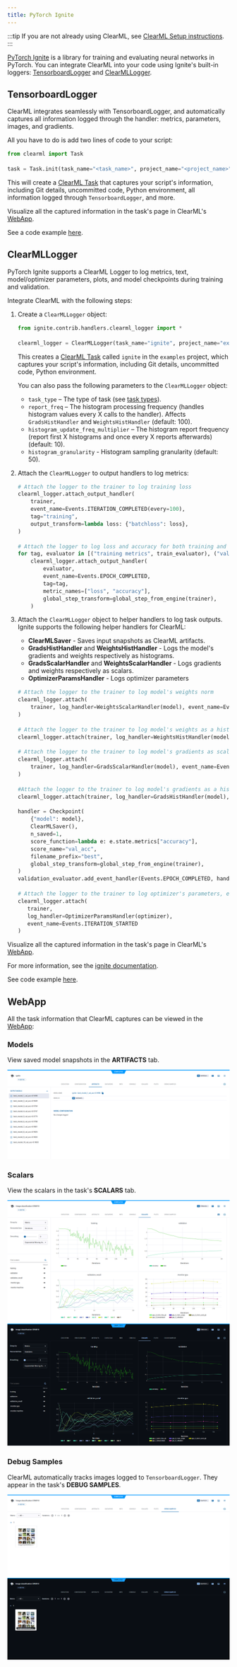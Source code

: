 ```yaml
---
title: PyTorch Ignite
---
```


:::tip
If you are not already using ClearML, see [ClearML Setup instructions](../clearml_sdk/clearml_sdk_setup).
:::

[PyTorch Ignite](https://pytorch.org/ignite/index.html) is a library for training and evaluating neural networks in 
PyTorch. You can integrate ClearML into your code using Ignite's built-in loggers: [TensorboardLogger](#tensorboardlogger) 
and [ClearMLLogger](#clearmllogger). 

## TensorboardLogger

ClearML integrates seamlessly with TensorboardLogger, and automatically captures all information logged through the 
handler: metrics, parameters, images, and gradients.

All you have to do is add two lines of code to your script:

```python
from clearml import Task

task = Task.init(task_name="<task_name>", project_name="<project_name>")
```

This will create a [ClearML Task](../fundamentals/task.md) that captures your script's information, including Git details, 
uncommitted code, Python environment, all information logged through `TensorboardLogger`, and more. 

Visualize all the captured information in the task's page in ClearML's [WebApp](#webapp).

See a code example [here](https://github.com/clearml/clearml/blob/master/examples/frameworks/ignite/cifar_ignite.py).

## ClearMLLogger
PyTorch Ignite supports a ClearML Logger to log metrics, text, model/optimizer parameters, plots, and model checkpoints 
during training and validation. 

Integrate ClearML with the following steps:
1. Create a `ClearMLLogger` object:

   ```python
   from ignite.contrib.handlers.clearml_logger import *

   clearml_logger = ClearMLLogger(task_name="ignite", project_name="examples")
   ```
   
   This creates a [ClearML Task](../fundamentals/task.md) called `ignite` in the `examples` project, which captures your 
   script's information, including Git details, uncommitted code, Python environment. 
  
   You can also pass the following parameters to the `ClearMLLogger` object:
   * `task_type` – The type of task (see [task types](../fundamentals/task.md#task-types)).
   * `report_freq` – The histogram processing frequency (handles histogram values every X calls to the handler). Affects 
     `GradsHistHandler` and `WeightsHistHandler` (default: 100).
   * `histogram_update_freq_multiplier` – The histogram report frequency (report first X histograms and once every X 
     reports afterwards) (default: 10).
   * `histogram_granularity` - Histogram sampling granularity (default: 50).

1. Attach the `ClearMLLogger` to output handlers to log metrics: 

   ```python 
   # Attach the logger to the trainer to log training loss 
   clearml_logger.attach_output_handler(
       trainer,
       event_name=Events.ITERATION_COMPLETED(every=100),
       tag="training",
       output_transform=lambda loss: {"batchloss": loss},
   )
  
   # Attach the logger to log loss and accuracy for both training and validation
   for tag, evaluator in [("training metrics", train_evaluator), ("validation metrics", validation_evaluator)]:
       clearml_logger.attach_output_handler(
           evaluator,
           event_name=Events.EPOCH_COMPLETED,
           tag=tag,
           metric_names=["loss", "accuracy"],
           global_step_transform=global_step_from_engine(trainer),
       )
   ```

1. Attach the `ClearMLLogger` object to helper handlers to log task outputs. Ignite supports the following helper handlers for ClearML:
   * **ClearMLSaver** - Saves input snapshots as ClearML artifacts.
   * **GradsHistHandler** and **WeightsHistHandler** - Logs the model's gradients and weights respectively as histograms.
   * **GradsScalarHandler** and **WeightsScalarHandler** - Logs gradients and weights respectively as scalars.
   * **OptimizerParamsHandler** - Logs optimizer parameters

   ```python
   # Attach the logger to the trainer to log model's weights norm
   clearml_logger.attach(
       trainer, log_handler=WeightsScalarHandler(model), event_name=Events.ITERATION_COMPLETED(every=100)
   )

   # Attach the logger to the trainer to log model's weights as a histogram 
   clearml_logger.attach(trainer, log_handler=WeightsHistHandler(model), event_name=Events.EPOCH_COMPLETED(every=100))

   # Attach the logger to the trainer to log model's gradients as scalars
   clearml_logger.attach(
       trainer, log_handler=GradsScalarHandler(model), event_name=Events.ITERATION_COMPLETED(every=100)
   )

   #Attach the logger to the trainer to log model's gradients as a histogram    
   clearml_logger.attach(trainer, log_handler=GradsHistHandler(model), event_name=Events.EPOCH_COMPLETED(every=100))

   handler = Checkpoint(
       {"model": model},
       ClearMLSaver(),
       n_saved=1,
       score_function=lambda e: e.state.metrics["accuracy"],
       score_name="val_acc",
       filename_prefix="best",
       global_step_transform=global_step_from_engine(trainer),
   )
   validation_evaluator.add_event_handler(Events.EPOCH_COMPLETED, handler)
   
   # Attach the logger to the trainer to log optimizer's parameters, e.g. learning rate at each iteration
   clearml_logger.attach(
      trainer,
      log_handler=OptimizerParamsHandler(optimizer),
      event_name=Events.ITERATION_STARTED
   )
   ```
   
Visualize all the captured information in the task's page in ClearML's [WebApp](#webapp).

For more information, see the [ignite documentation](https://pytorch.org/ignite/v0.5.0.post2/generated/ignite.handlers.clearml_logger.html). 

See code example [here](https://github.com/pytorch/ignite/blob/master/examples/mnist/mnist_with_clearml_logger.py).

## WebApp

All the task information that ClearML captures can be viewed in the [WebApp](../webapp/webapp_overview.md): 

### Models

View saved model snapshots in the **ARTIFACTS** tab.

![Model snapshots](../img/ignite_artifact.png#light-mode-only)

### Scalars 

View the scalars in the task's **SCALARS** tab.

![Scalars](../img/examples_cifar_scalars.png#light-mode-only)
![Scalars](../img/examples_cifar_scalars_dark.png#dark-mode-only)


### Debug Samples

ClearML automatically tracks images logged to `TensorboardLogger`. They appear in the task's **DEBUG SAMPLES**.


![Debug Samples](../img/examples_integration_pytorch_ignite_debug.png#light-mode-only)
![Debug Samples](../img/examples_integration_pytorch_ignite_debug_dark.png#dark-mode-only)

